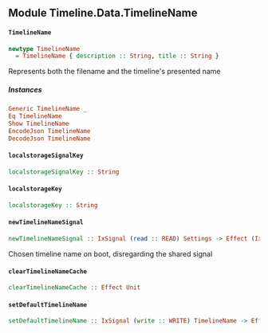 ## Module Timeline.Data.TimelineName

#### `TimelineName`

``` purescript
newtype TimelineName
  = TimelineName { description :: String, title :: String }
```

Represents both the filename and the timeline's presented name

##### Instances
``` purescript
Generic TimelineName _
Eq TimelineName
Show TimelineName
EncodeJson TimelineName
DecodeJson TimelineName
```

#### `localstorageSignalKey`

``` purescript
localstorageSignalKey :: String
```

#### `localstorageKey`

``` purescript
localstorageKey :: String
```

#### `newTimelineNameSignal`

``` purescript
newTimelineNameSignal :: IxSignal (read :: READ) Settings -> Effect (IxSignal (read :: READ, write :: WRITE) TimelineName)
```

Chosen timeline name on boot, disregarding the shared signal

#### `clearTimelineNameCache`

``` purescript
clearTimelineNameCache :: Effect Unit
```

#### `setDefaultTimelineName`

``` purescript
setDefaultTimelineName :: IxSignal (write :: WRITE) TimelineName -> Effect Unit
```



